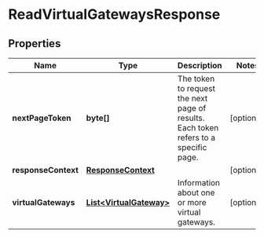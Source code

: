 

# ReadVirtualGatewaysResponse


## Properties

| Name | Type | Description | Notes |
|------------ | ------------- | ------------- | -------------|
|**nextPageToken** | **byte[]** | The token to request the next page of results. Each token refers to a specific page. |  [optional] |
|**responseContext** | [**ResponseContext**](ResponseContext.md) |  |  [optional] |
|**virtualGateways** | [**List&lt;VirtualGateway&gt;**](VirtualGateway.md) | Information about one or more virtual gateways. |  [optional] |



